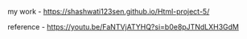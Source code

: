 my work -  https://shashwati123sen.github.io/Html-project-5/

reference - https://youtu.be/FaNTVjATYHQ?si=b0e8pJTNdLXH3GdM
